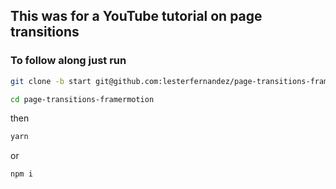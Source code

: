 ## This was for a YouTube tutorial on page transitions

### To follow along just run

```sh
git clone -b start git@github.com:lesterfernandez/page-transitions-framermotion.git

cd page-transitions-framermotion
```

then

```sh
yarn
```

or

```sh
npm i
```
